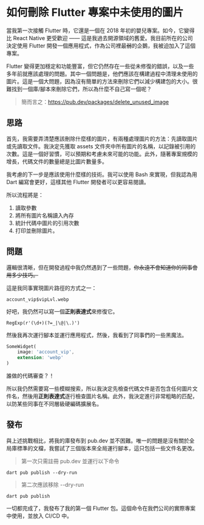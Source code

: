 # 如何刪除 Flutter 專案中未使用的圖片

當我第一次接觸 Flutter 時，它還是一個在 2018 年初的嬰兒專案。如今，它變得比 React Native 更受歡迎 —— 這是我過去開源領域的舊愛。我目前所在的公司決定使用 Flutter 開發一個應用程式，作為公司裡最~~弱~~的企鵝，我被迫加入了這個專案。

Flutter 變得更加穩定和功能豐富，但它仍然存在一些從未修復的錯誤，以及一些多年前就應該處理的問題。其中一個問題是，他們應該在構建過程中清理未使用的圖片。這是一個大問題，因為沒有簡單的方法來刪除它們以減少構建包的大小。很難找到一個庫/腳本來刪除它們，所以為什麼不自己寫一個呢？

> 簡而言之：https://pub.dev/packages/delete_unused_image

## 思路

首先，我需要弄清楚應該刪除什麼樣的圖片，有兩種處理圖片的方法：先讀取圖片或先讀取文件。我決定先獲取 assets 文件夾中所有圖片的名稱，以記錄被引用的次數。這是一個好習慣，可以預期和考慮未來可能的功能。此外，隨著專案規模的增長，代碼文件的數量總是比圖片數量多。

我考慮的下一步是應該使用什麼樣的技術。我可以使用 Bash 來實現，但我認為用 Dart 編寫會更好，這樣其他 Flutter 開發者可以更容易閱讀。

所以流程將是：

1. 讀取參數
2. 將所有圖片名稱讀入內存
3. 統計代碼中圖片的引用次數
4. 打印並刪除圖片。

## 問題

邏輯很清晰，但在開發過程中我仍然遇到了一些問題，~~你永遠不會知道你的同事會用多少技巧。~~

這是我同事實現圖片路徑的方式之一：

```Flutter
account_vip$vipLvl.webp
```

好吧，我仍然可以寫一個**正則表達式**來修復它。

```RegExp
RegExp(r'(\d+)(?=_|\@|\.)')
```

然後我再次運行腳本並運行應用程式，然後，我看到了同事們的一些黑魔法。

```Dart
SomeWidget(
    image: 'account_vip',
    extension: 'webp'
)
```

誰做的代碼審查？！

所以我仍然需要寫一些模糊搜索，所以我決定先檢查代碼文件是否包含任何圖片文件名，然後用**正則表達式**逐行檢查圖片名稱。此外，我決定進行非常粗略的匹配，以防某些同事在不同層級硬編碼擴展名。

## 發布

與上述挑戰相比，將我的庫發布到 pub.dev 並不困難。唯一的問題是沒有關於全局庫標準的文檔，我嘗試了三個版本來全局運行腳本，這只包括一些文件名更改。

> 第一次只需註冊 pub.dev 並運行以下命令

```
dart pub publish --dry-run
```

> 第二次應該移除 --dry-run

```
dart pub publish
```

一切都完成了，我發布了我的第一個 Flutter 包。這個命令在我們公司的實際專案中使用，並放入 CI/CD 中。
